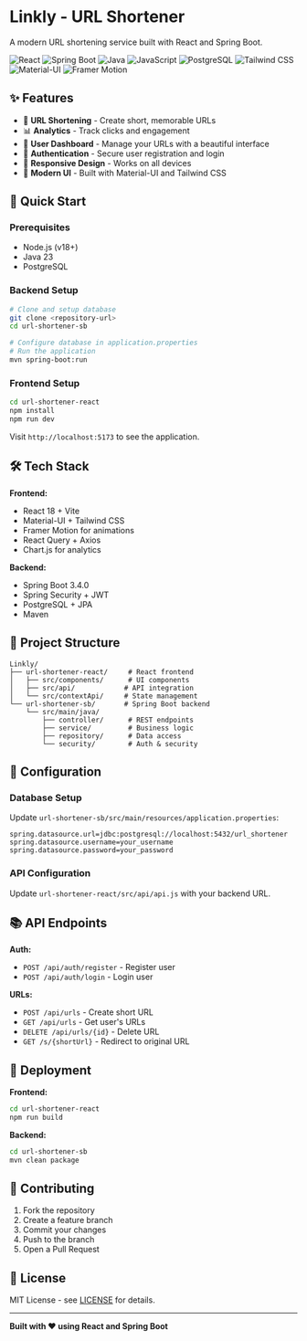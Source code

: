 # Linkly - URL Shortener

A modern URL shortening service built with React and Spring Boot.

![React](https://img.shields.io/badge/React-20232A?style=for-the-badge&logo=react&logoColor=61DAFB)
![Spring Boot](https://img.shields.io/badge/Spring_Boot-6DB33F?style=for-the-badge&logo=spring-boot&logoColor=white)
![Java](https://img.shields.io/badge/Java-ED8B00?style=for-the-badge&logo=openjdk&logoColor=white)
![JavaScript](https://img.shields.io/badge/JavaScript-323330?style=for-the-badge&logo=javascript&logoColor=F7DF1E)
![PostgreSQL](https://img.shields.io/badge/PostgreSQL-316192?style=for-the-badge&logo=postgresql&logoColor=white)
![Tailwind CSS](https://img.shields.io/badge/Tailwind_CSS-38B2AC?style=for-the-badge&logo=tailwind-css&logoColor=white)
![Material-UI](https://img.shields.io/badge/Material_UI-0081CB?style=for-the-badge&logo=material-ui&logoColor=white)
![Framer Motion](https://img.shields.io/badge/Framer_Motion-0055FF?style=for-the-badge&logo=framer&logoColor=white)

## ✨ Features

- 🔗 **URL Shortening** - Create short, memorable URLs
- 📊 **Analytics** - Track clicks and engagement
- 👤 **User Dashboard** - Manage your URLs with a beautiful interface
- 🔐 **Authentication** - Secure user registration and login
- 📱 **Responsive Design** - Works on all devices
- 🎨 **Modern UI** - Built with Material-UI and Tailwind CSS

## 🚀 Quick Start

### Prerequisites
- Node.js (v18+)
- Java 23
- PostgreSQL

### Backend Setup
```bash
# Clone and setup database
git clone <repository-url>
cd url-shortener-sb

# Configure database in application.properties
# Run the application
mvn spring-boot:run
```

### Frontend Setup
```bash
cd url-shortener-react
npm install
npm run dev
```

Visit `http://localhost:5173` to see the application.

## 🛠️ Tech Stack

**Frontend:**
- React 18 + Vite
- Material-UI + Tailwind CSS
- Framer Motion for animations
- React Query + Axios
- Chart.js for analytics

**Backend:**
- Spring Boot 3.4.0
- Spring Security + JWT
- PostgreSQL + JPA
- Maven

## 📁 Project Structure

```
Linkly/
├── url-shortener-react/     # React frontend
│   ├── src/components/      # UI components
│   ├── src/api/            # API integration
│   └── src/contextApi/     # State management
└── url-shortener-sb/       # Spring Boot backend
    └── src/main/java/
        ├── controller/      # REST endpoints
        ├── service/         # Business logic
        ├── repository/      # Data access
        └── security/        # Auth & security
```

## 🔧 Configuration

### Database Setup
Update `url-shortener-sb/src/main/resources/application.properties`:
```properties
spring.datasource.url=jdbc:postgresql://localhost:5432/url_shortener
spring.datasource.username=your_username
spring.datasource.password=your_password
```

### API Configuration
Update `url-shortener-react/src/api/api.js` with your backend URL.

## 📚 API Endpoints

**Auth:**
- `POST /api/auth/register` - Register user
- `POST /api/auth/login` - Login user

**URLs:**
- `POST /api/urls` - Create short URL
- `GET /api/urls` - Get user's URLs
- `DELETE /api/urls/{id}` - Delete URL
- `GET /s/{shortUrl}` - Redirect to original URL

## 🚀 Deployment

**Frontend:**
```bash
cd url-shortener-react
npm run build
```

**Backend:**
```bash
cd url-shortener-sb
mvn clean package
```

## 🤝 Contributing

1. Fork the repository
2. Create a feature branch
3. Commit your changes
4. Push to the branch
5. Open a Pull Request

## 📄 License

MIT License - see [LICENSE](LICENSE) for details.

---

**Built with ❤️ using React and Spring Boot**

